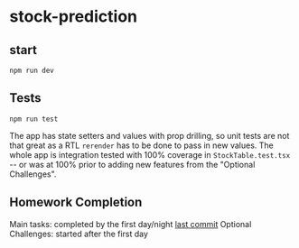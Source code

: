 # stock-prediction
 
## start

`npm run dev`

## Tests

`npm run test`

The app has state setters and values with prop drilling, so unit tests are not that great as a RTL `rerender` has to be done to pass in new values. The whole app is integration tested with 100% coverage in `StockTable.test.tsx` -- or was at 100% prior to adding new features from the "Optional Challenges". 

## Homework Completion

Main tasks: completed by the first day/night [last commit](https://github.com/krisbelangernelson/stock-prediction/commit/5752815c1365004107b9cab668be46384178ac6f)
Optional Challenges: started after the first day 
